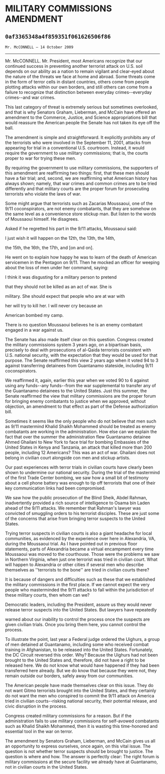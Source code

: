# MILITARY COMMISSIONS AMENDMENT
## `0af3365348a4f859351f061626506f86`
`Mr. McCONNELL — 14 October 2009`

---


Mr. McCONNELL. Mr. President, most Americans recognize that our 
continued success in preventing another terrorist attack on U.S. soil 
depends on our ability as a nation to remain vigilant and clear-eyed 
about the nature of the threats we face at home and abroad. Some 
threats come in the form of terror cells in distant countries, others 
come from people plotting attacks within our own borders, and still 
others can come from a failure to recognize that distinction between 
everyday crimes--everyday crimes--and war crimes.

This last category of threat is extremely serious but sometimes 
overlooked, and that is why Senators Graham, Lieberman, and McCain have 
offered an amendment to the Commerce, Justice, and Science 
appropriations bill that would reassure the American people the Senate 
has not taken its eye off the ball.

The amendment is simple and straightforward. It explicitly prohibits 
any of the terrorists who were involved in the September 11, 2001, 
attacks from appearing for trial in a conventional U.S. courtroom. 
Instead, it would require the government to use military commissions; 
that is, the courts proper to war for trying these men.

By requiring the government to use military commissions, the 
supporters of this amendment are reaffirming two things: first, that 
these men should have a fair trial; and, second, we are reaffirming 
what American history has always shown; namely, that war crimes and 
common crimes are to be tried differently and that military courts are 
the proper forum for prosecuting terrorists who violate the laws of 
war.

Some might argue that terrorists such as Zacarias Moussaoui, one of 
the 9/11 coconspirators, are not enemy combatants, that they are 
somehow on the same level as a convenience store stickup man. But 
listen to the words of Moussaoui himself. He disagrees.

Asked if he regretted his part in the 9/11 attacks, Moussaoui said:




 I just wish it will happen on the 12th, the 13th, the 14th, 


 the 15th, the 16th, the 17th, and [on and on].


He went on to explain how happy he was to learn of the death of 
American servicemen in the Pentagon on 9/11. Then he mocked an officer 
for weeping about the loss of men under her command, saying:




 I think it was disgusting for a military person to pretend 


 that they should not be killed as an act of war. She is 


 military. She should expect that people who are at war with 


 her will try to kill her. I will never cry because an 


 American bombed my camp.


There is no question Moussaoui believes he is an enemy combatant 
engaged in a war against us.

The Senate has also made itself clear on this question. Congress 
created the military commissions system 3 years ago, on a bipartisan 
basis, precisely to deal with prosecutions of al-Qaida terrorists 
consistent with U.S. national security, with the expectation that they 
would be used for that purpose. The Senate reaffirmed this view 2 years 
ago when it voted 94 to 3 against transferring detainees from 
Guantanamo stateside, including 9/11 coconspirators.

We reaffirmed it, again, earlier this year when we voted 90 to 6 
against using any funds--any funds--from the war supplemental to 
transfer any of the Guantanamo detainees to the United States. Just 
this summer, the Senate reaffirmed the view that military commissions 
are the proper forum for bringing enemy combatants to justice when we 
approved, without objection, an amendment to that effect as part of the 
Defense authorization bill.

Sometimes it seems like the only people who do not believe that men 
such as 9/11 mastermind Khalid Shaikh Mohammed should be treated as 
enemy combatants are working in the administration. How else can we 
explain the fact that over the summer the administration flew 
Guantanamo detainee Ahmed Ghailani to New York to face trial for 
bombing Embassies of the United States in Kenya and Tanzania, an attack 
that killed more than 200 people, including 12 Americans? This was an 
act of war. Ghailani does not belong in civilian court alongside con 
men and stickup artists.

Our past experiences with terror trials in civilian courts have 
clearly been shown to undermine our national security. During the trial 
of the mastermind of the first Trade Center bombing, we saw how a small 
bit of testimony about a cell phone battery was enough to tip off 
terrorists that one of their key communication links had been 
compromised.

We saw how the public prosecution of the Blind Sheik, Abdel Rahman, 
inadvertently provided a rich source of intelligence to Osama bin Laden 
ahead of the 9/11 attacks. We remember that Rahman's lawyer was 
convicted of smuggling orders to his terrorist disciples. These are 
just some of the concerns that arise from bringing terror suspects to 
the United States.

Trying terror suspects in civilian courts is also a giant headache 
for local communities, as evidenced by the experience over here in 
Alexandria, VA, during the Moussaoui trial. As I have pointed out in 
previous floor statements, parts of Alexandria became a virtual 
encampment every time Moussaoui was moved to the courthouse. Those were 
the problems we saw in Northern Virginia, when just one terrorist was 
tried in civilian court. What will happen to Alexandria or other cities 
if several men who describe themselves as ''terrorists to the bone'' 
are tried in civilian courts there?

It is because of dangers and difficulties such as these that we 
established the military commissions in the first place. If we cannot 
expect the very people who masterminded the 9/11 attacks to fall within 
the jurisdiction of these military courts, then whom can we?

Democratic leaders, including the President, assure us they would 
never release terror suspects into the United States. But lawyers have 
repeatedly


warned about our inability to control the process once the suspects are 
given civilian trials. Once you bring them here, you cannot control the 
process.

To illustrate the point, last year a Federal judge ordered the 
Uighurs, a group of men detained at Guantanamo, including some who 
received combat training in Afghanistan, to be released into the United 
States. Fortunately, the DC Circuit reversed this order. Why? Because 
the Uighurs had not been brought to the United States and, therefore, 
did not have a right to be released here. We do not know what would 
have happened if they had been transferred here already. But we do know 
that because they were not, they remain outside our borders, safely 
away from our communities.

The American people have made themselves clear on this issue. They do 
not want Gitmo terrorists brought into the United States, and they 
certainly do not want the men who conspired to commit the 9/11 attack 
on America tried in civilian courts--risking national security, their 
potential release, and civic disruption in the process.

Congress created military commissions for a reason. But if the 
administration fails to use military commissions for self-avowed 
combatants such as Khalid Shaikh Mohammed, then it is wasting this 
time-honored and essential tool in the war on terror.

The amendment by Senators Graham, Lieberman, and McCain gives us all 
an opportunity to express ourselves, once again, on this vital issue. 
The question is not whether terror suspects should be brought to 
justice. The question is where and how. The answer is perfectly clear: 
The right forum is military commissions at the secure facility we 
already have at Guantanamo, not in civilian courts in the United 
States.
